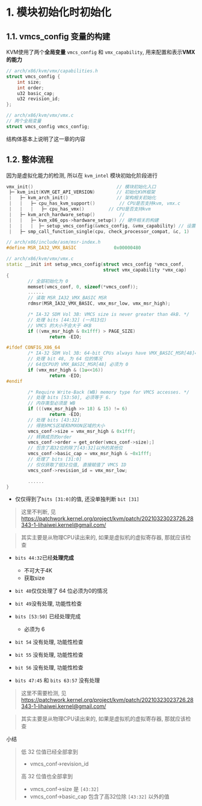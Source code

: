 

# 1. 模块初始化时初始化

## 1.1. vmcs_config 变量的构建

KVM使用了两个**全局变量** `vmcs_config` 和 `vmx_capability`, 用来配置和表示**VMX的能力**

```cpp
// arch/x86/kvm/vmx/capabilities.h
struct vmcs_config {
    int size;
    int order;
    u32 basic_cap;
    u32 revision_id;
};

// arch/x86/kvm/vmx/vmx.c
// 两个全局变量
struct vmcs_config vmcs_config;
```

结构体基本上说明了这一章的内容

## 1.2. 整体流程

因为是虚拟化能力的检测, 所以在 `kvm_intel` 模块初始化阶段进行

```cpp
vmx_init()                               // 模块初始化入口
 ├─ kvm_init(KVM_GET_API_VERSION)        // 初始化KVM框架
 |   ├─ kvm_arch_init()                  // 架构相关初始化
 |   |   ├─ cpu_has_kvm_support()         // CPU是否支持kvm, vmx.c
 |   |   |   ├─ cpu_has_vmx()         // CPU是否支持kvm
 |   ├─ kvm_arch_hardware_setup()         // 
 |   |   ├─ kvm_x86_ops->hardware_setup() // 硬件相关的构建
 |   |   |  ├─ setup_vmcs_config(&vmcs_config, &vmx_capability) // 设置了全局变量 vmcs_config 和 vmx_capability
 |   ├─ smp_call_function_single(cpu, check_processor_compat, &c, 1)       // 对每个online cpu进行兼容性检查
```

```cpp
// arch/x86/include/asm/msr-index.h
#define MSR_IA32_VMX_BASIC              0x00000480

// arch/x86/kvm/vmx/vmx.c
static __init int setup_vmcs_config(struct vmcs_config *vmcs_conf,
                                    struct vmx_capability *vmx_cap)
{
        // 全部初始化为 0
        memset(vmcs_conf, 0, sizeof(*vmcs_conf));
        ......
        // 读取 MSR_IA32_VMX_BASIC MSR
        rdmsr(MSR_IA32_VMX_BASIC, vmx_msr_low, vmx_msr_high);

        /* IA-32 SDM Vol 3B: VMCS size is never greater than 4kB. */
        // 处理 bits [44:32] (一共13位)
        // VMCS 的大小不会大于 4KB
        if ((vmx_msr_high & 0x1fff) > PAGE_SIZE)
                return -EIO;

#ifdef CONFIG_X86_64
        /* IA-32 SDM Vol 3B: 64-bit CPUs always have VMX_BASIC_MSR[48]==0. */
        // 处理 bit 48, 为 64 位的情况
        // 64位CPU的 VMX_BASIC_MSR[48] 必须为 0
        if (vmx_msr_high & (1u<<16))
                return -EIO;
#endif

        /* Require Write-Back (WB) memory type for VMCS accesses. */
        // 处理 bits [53:50], 必须等于 6.
        // 内存类型必须是 WB
        if (((vmx_msr_high >> 18) & 15) != 6)
                return -EIO;
        // 处理 bits [43:32]
        // 得到VMCS区域和VMXON区域的大小
        vmcs_conf->size = vmx_msr_high & 0x1fff;
        // 转换成页的order
        vmcs_conf->order = get_order(vmcs_conf->size);]
        // 包含了高32位的除了[43:32]以外的其他位
        vmcs_conf->basic_cap = vmx_msr_high & ~0x1fff;
        // 处理了 bits [31:0]
        // 仅仅获取了低32位值, 直接赋值了 VMCS ID
        vmcs_conf->revision_id = vmx_msr_low;

        ......
}
```

* 仅仅得到了`bits [31:0]`的值, 还没单独判断 `bit [31]`

> 这里不判断, 见 https://patchwork.kernel.org/project/kvm/patch/20210323023726.28343-1-lihaiwei.kernel@gmail.com/

> 其实主要是从物理CPU读出来的, 如果是虚拟机的虚拟寄存器, 那就应该检查

* `bits 44:32`已经**处理完成**
    * 不可大于4K
    * 获取size

* `bit 48`仅仅处理了 64 位必须为0的情况

* `bit 49`没有处理, 功能性检查

* `bits [53:50]` 已经处理完成
    * 必须为 6

* `bit 54` 没有处理, 功能性检查

* `bit 55` 没有处理, 功能性检查

* `bit 56` 没有处理, 功能性检查

* `bits 47:45` 和 `bits 63:57` 没有处理

> 这里不需要检测, 见 https://patchwork.kernel.org/project/kvm/patch/20210323023726.28343-1-lihaiwei.kernel@gmail.com/

> 其实主要是从物理CPU读出来的, 如果是虚拟机的虚拟寄存器, 那就应该检查

小结

>
> 低 32 位值已经全部拿到
> * vmcs_conf->revision_id
>
> 高 32 位值也全部拿到
> * vmcs_conf->size 是 `[43:32]`
> * vmcs_conf->basic_cap 包含了高32位除 `[43:32]` 以外的值
